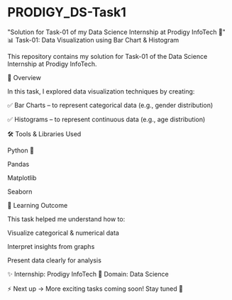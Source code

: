 # PRODIGY_DS-Task1
"Solution for Task-01 of my Data Science Internship at Prodigy InfoTech 🚀"
📊 Task-01: Data Visualization using Bar Chart & Histogram

This repository contains my solution for Task-01 of the Data Science Internship at Prodigy InfoTech.

📌 Overview

In this task, I explored data visualization techniques by creating:

✅ Bar Charts – to represent categorical data (e.g., gender distribution)

✅ Histograms – to represent continuous data (e.g., age distribution)

🛠️ Tools & Libraries Used

Python 🐍

Pandas

Matplotlib

Seaborn

🎯 Learning Outcome

This task helped me understand how to:

Visualize categorical & numerical data

Interpret insights from graphs

Present data clearly for analysis

✨ Internship: Prodigy InfoTech
🔖 Domain: Data Science

⚡ Next up → More exciting tasks coming soon! Stay tuned 🚀
